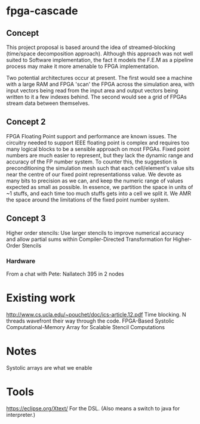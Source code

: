 # fpga-cascade
## Concept

This project proposal is based around the idea of streamed-blocking (time/space decomposition approach).
Although this approach was not well suited to Software implementation, the fact it models the F.E.M as 
a pipeline process may make it more amenable to FPGA implementation.

Two potential architectures occur at present. The first would see a machine with a large RAM and FPGA 'scan'
the FPGA across the simulation area, with input vectors being read from the input area and output vectors being
written to it a few indexes behind. The second would see a grid of FPGAs stream data between themselves.


## Concept 2
FPGA Floating Point support and performance are known issues. The circuitry needed to support IEEE floating point is complex and requires too many logical blocks to be a sensible approach on most FPGAs. Fixed point numbers are much easier to represent, but they lack the dynamic range and accuracy of the FP number system. To counter this, the suggestion is preconditioning the simulation mesh such that each cell/element's value sits near the centre of our fixed point representationss value. We devote as many bits to precision as we can, and keep the numeric range of values expected as small as possible. In essence, we partition the space in units of ~1 stuffs, and each time too much stuffs gets into a cell we split it. We AMR the space around the limitations of the fixed point number system.

## Concept 3
Higher order stencils: Use larger stencils to improve numerical accuracy and allow partial sums within 
Compiler-Directed Transformation for Higher-Order Stencils 

### Hardware
From a chat with Pete: Nallatech 395 in 2 nodes

# Existing work
http://www.cs.ucla.edu/~pouchet/doc/ics-article.12.pdf Time blocking. N threads wavefront their way through the code.
FPGA-Based Systolic Computational-Memory Array for Scalable Stencil Computations

# Notes
Systolic arrays are what we enable 


# Tools
https://eclipse.org/Xtext/ For the DSL. (Also means a switch to java for interpreter.)
